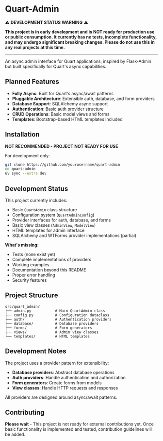 # Quart-Admin

⚠️ **DEVELOPMENT STATUS WARNING** ⚠️

**This project is in early development and is NOT ready for production use or public consumption. It currently has no tests, incomplete functionality, and may undergo significant breaking changes. Please do not use this in any real projects at this time.**

---

An async admin interface for Quart applications, inspired by Flask-Admin but built specifically for Quart's async capabilities.

## Planned Features

- **Fully Async**: Built for Quart's async/await patterns
- **Pluggable Architecture**: Extensible auth, database, and form providers
- **Database Support**: SQLAlchemy async support
- **Authentication**: Basic auth provider structure
- **CRUD Operations**: Basic model views and forms
- **Templates**: Bootstrap-based HTML templates included

## Installation

**NOT RECOMMENDED - PROJECT NOT READY FOR USE**

For development only:

```bash
git clone https://github.com/yourusername/quart-admin
cd quart-admin
uv sync --extra dev
```

## Development Status

This project currently includes:

- Basic `QuartAdmin` class structure
- Configuration system (`QuartAdminConfig`)
- Provider interfaces for auth, database, and forms
- Basic view classes (`AdminView`, `ModelView`)
- HTML templates for admin interface
- SQLAlchemy and WTForms provider implementations (partial)

**What's missing:**
- Tests (none exist yet)
- Complete implementations of providers
- Working examples
- Documentation beyond this README
- Proper error handling
- Security features

## Project Structure

```
src/quart_admin/
├── admin.py           # Main QuartAdmin class
├── config.py          # Configuration dataclass
├── auth/              # Authentication providers
├── database/          # Database providers
├── forms/             # Form generators
├── views/             # Admin view classes
└── templates/         # HTML templates
```

## Development Notes

The project uses a provider pattern for extensibility:

- **Database providers**: Abstract database operations
- **Auth providers**: Handle authentication and authorization
- **Form generators**: Create forms from models
- **View classes**: Handle HTTP requests and responses

All providers are designed around async/await patterns.


## Contributing

**Please wait** - This project is not ready for external contributions yet. Once basic functionality is implemented and tested, contribution guidelines will be added.
